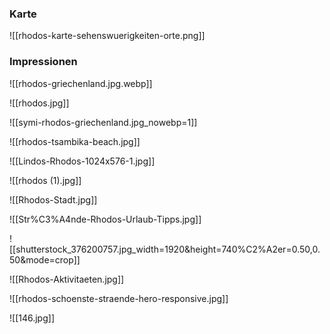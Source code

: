 ### Karte

![[rhodos-karte-sehenswuerigkeiten-orte.png]]

### Impressionen

![[rhodos-griechenland.jpg.webp]]

![[rhodos.jpg]]

![[symi-rhodos-griechenland.jpg_nowebp=1]]

![[rhodos-tsambika-beach.jpg]]

![[Lindos-Rhodos-1024x576-1.jpg]]

![[rhodos (1).jpg]]

![[Rhodos-Stadt.jpg]]

![[Str%C3%A4nde-Rhodos-Urlaub-Tipps.jpg]]

![[shutterstock_376200757.jpg_width=1920&height=740%C2%A2er=0.50,0.50&mode=crop]]

![[Rhodos-Aktivitaeten.jpg]]

![[rhodos-schoenste-straende-hero-responsive.jpg]]

![[146.jpg]]

